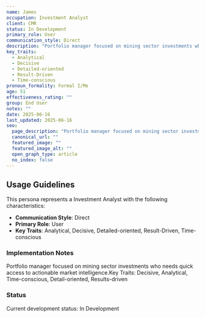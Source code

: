 ```yaml
---
name: James
occupation: Investment Analyst
client: CMR
status: In Development
primary_role: User
communication_style: Direct
description: "Portfolio manager focused on mining sector investments who needs quick access to actionable market intelligence.Key Traits: Decisive, Analytical, Time-conscious, Detail-oriented, Results-driven"
key_traits:
  - Analytical
  - Decisive
  - Detailed-oriented
  - Result-Driven
  - Time-conscious
pronoun_formality: Formal I/Me
age: 51
effectiveness_rating: ""
group: End User
notes: ""
date: 2025-06-16
last_updated: 2025-06-16
seo:
  page_description: "Portfolio manager focused on mining sector investments who needs quick access to actionable market intelligence.Key Traits: Decisive, Analytical, Time-conscious, Detail-oriented, Results-driven"
  canonical_url: ""
  featured_image: ""
  featured_image_alt: ""
  open_graph_type: article
  no_index: false
---
```


## Usage Guidelines

This persona represents a Investment Analyst with the following characteristics:

- **Communication Style**: Direct
- **Primary Role**: User
- **Key Traits**: Analytical, Decisive, Detailed-oriented, Result-Driven, Time-conscious

### Implementation Notes

Portfolio manager focused on mining sector investments who needs quick access to actionable market intelligence.Key Traits: Decisive, Analytical, Time-conscious, Detail-oriented, Results-driven

### Status

Current development status: In Development


